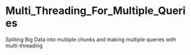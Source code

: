 # Multi_Threading_For_Multiple_Queries
Spliting Big Data into multiple chunks and making multiple queries with multi-threading 

